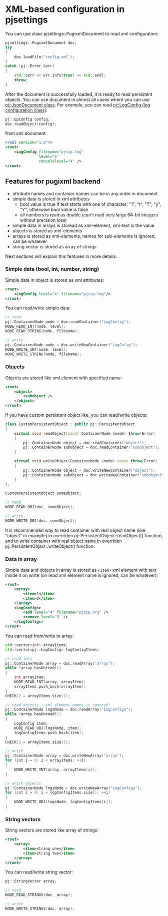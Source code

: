 XML-based configuration in pjsettings
=====================================

You can use class pjsettings::PugixmlDocument to read xml configuration:

```c++
pjsettings::PugixmlDocument doc;
try
{
    doc.loadFile("config.xml");
}
catch (pj::Error &err)
{
    std::cerr << err.info(true) << std::endl;
    throw;
}
```

After the document is successfully loaded, it is ready to read persistent objects.
You can use document in almost all cases where you can use [pj::JsonDocument class](http://www.pjsip.org/docs/book-latest/html/intro_pjsua2.html#objects-persistence).
For example, you can read [pj::LogConfig (log configuration class)](http://www.pjsip.org/docs/book-latest/html/endpoint.html#endpoint-configurations):

```c++
pj::EpConfig config;
doc.readObject(config);
```

from xml document:

```xml
<?xml version="1.0"?>
<root>
    <LogConfig filename="pjsip.log"
               level="5"
               consolelevel="4" />
</root>
```

Features for pugixml backend
----------------------------

- attribute names and container names can be in any order in document
- simple data is stored in xml attributes
    + bool value is true if text starts with one of character: "1", "t", "T", "y", "Y", otherwise bool value is false
    + all numbers is read as double (can't read very large 64-bit integers without precision loss)
- simple data in arrays is storead as xml-element, xml-text is the value
- objects is stored as xml-elements
- arrays is stored as xml-elements, names for sub-elements is ignored, can be whatever
- string vector is stored as array of strings

Next sections will explain this features in more details.

### Simple data (bool, int, number, string)

Simple data in object is stored as xml attributes:

```xml
<root>
    <LogConfig level="4" filename="pjsip.log"/>
</root>
```

You can read/write simple data:

```c++
// read
pj::ContainerNode node = doc.readContainer("LogConfig");
NODE_READ_INT(node, level);
NODE_READ_STRING(node, filename);

// write
pj::ContainerNode node = doc.writeNewContainer("LogCnfig");
NODE_WRITE_INT(node, level);
NODE_WRITE_STRING(node, filename);
```

### Objects

Objects are stored like xml element with specified name:

```xml
<root>
    <object>
        <subobject />
    </object>
</root>

```

If you have custom persistent object like, you can read/write objects:

```c++
class CustomPersistentObject : public pj::PersistentObject
{
    virtual void readObject(const ContainerNode &node) throw(Error)
    {
        pj::ContainerNode object = doc.readContainer("object");
        pj::ContainerNode subobject = doc.readContainer("subobject");
    }

    virtual void writeObject(ContainerNode &node) const throw(Error)
    {
        pj::ContainerNode object = doc.writeNewContainer("object");
        pj::ContainerNode subobject = doc.writeNewContainer("subobject");
    }
};

CustomPersistentObject someObject;

// read
NODE_READ_OBJ(doc, someObject);

// write
NODE_WRITE_OBJ(doc, someObject);
```

It is recommended way to read container with real object name (like "object" in example) in overriden pj::PersistentObject::readObject() function, and to write container with real object name in overriden pj::PersistentObject::writeObject() function.

### Data in array

Simple data and objects in array is stored as `<item>` xml element with text inside it on write (on read xml element name is ignored, can be whatever):

```xml
<root>
    <array>
        <item>1</item>
        <item>2</item>
    </array>
    <LogConfigs>
        <add level="4" filename="pjsip.org" />
        <remove level="5" />
    </LogConfigs>
</root>
```

You can read from/write to array:

```c++
std::vector<int> arrayItems;
std::vector<pj::LogConfig> logConfigItems;

// read ints
pj::ContainerNode array = doc.readArray("array");
while (array.hasUnread())
{
    int arrayItem;
    NODE_READ_INT(array, arrayItem);
    arrayItems.push_back(arrayItem);
}
CHECK(2 = arrayItems.size());

// read objects - xml element names is ignored!
pj::ContainerNode logsNode = doc.readArray("LogConfigs");
while (array.hasUnread())
{
    LogConfig item;
    NODE_READ_OBJ(logsNode, item);
    logConfigItems.push_back(item);
}
CHECK(2 = arrayItems.size());

// write
pj::ContainerNode array = doc.writeNewArray("array");
for (int i = 0; i < arrayItems; ++i)
{
    NODE_WRITE_INT(array, arrayItems[i]);
}

// write objects
pj::ContainerNode logsNode = doc.writeNewArray("LogConfigs");
for (int i = 0; i < logConfigItems.size(); ++i)
{
    NODE_WRITE_OBJ(logsNode, logConfigItems[i]);
}
```

### String vectors

String vectors are stored like array of strings:

```xml
<root>
    <array>
        <item>string one</item>
        <item>string two</item>
    </array>
</root>
```

You can read/write string vector:

```c++
pj::StringVector array;

// read
NODE_READ_STRINGV(doc, array);

// write
NODE_WRITE_STRINGV(doc, array);
```
